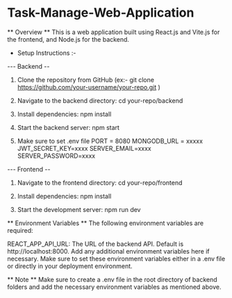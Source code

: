 # Task-Manage-Web-Application
** Overview **
This is a web application built using React.js and Vite.js for the frontend, and Node.js for the backend.

* Setup Instructions :-
  
--- Backend --
  
  1. Clone the repository from GitHub (ex:- git clone https://github.com/your-username/your-repo.git )
  2. Navigate to the backend directory:
      cd your-repo/backend
     
  3. Install dependencies:
     npm install

  4. Start the backend server:
     npm start

  5. Make sure to set .env file
     PORT = 8080
     MONGODB_URL = xxxxx
     JWT_SECRET_KEY=xxxx
     SERVER_EMAIL=xxxx
     SERVER_PASSWORD=xxxx

--- Frontend --

  1. Navigate to the frontend directory:
     cd your-repo/frontend

  2. Install dependencies:
     npm install

  3. Start the development server:
     npm run dev


** Environment Variables **
The following environment variables are required:

REACT_APP_API_URL: The URL of the backend API. Default is http://localhost:8000.
Add any additional environment variables here if necessary.
Make sure to set these environment variables either in a .env file or directly in your deployment environment.

** Note **
Make sure to create a .env file in the root directory of backend folders and add the necessary environment variables as mentioned above.

